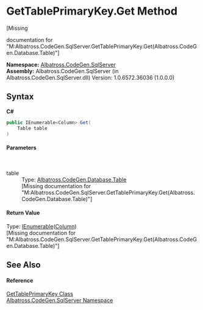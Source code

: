 # GetTablePrimaryKey.Get Method 
 

\[Missing <summary> documentation for "M:Albatross.CodeGen.SqlServer.GetTablePrimaryKey.Get(Albatross.CodeGen.Database.Table)"\]

**Namespace:**&nbsp;<a href="9727DDEC.md">Albatross.CodeGen.SqlServer</a><br />**Assembly:**&nbsp;Albatross.CodeGen.SqlServer (in Albatross.CodeGen.SqlServer.dll) Version: 1.0.6572.36036 (1.0.0.0)

## Syntax

**C#**<br />
``` C#
public IEnumerable<Column> Get(
	Table table
)
```


#### Parameters
&nbsp;<dl><dt>table</dt><dd>Type: <a href="F8EC018E.md">Albatross.CodeGen.Database.Table</a><br />\[Missing <param name="table"/> documentation for "M:Albatross.CodeGen.SqlServer.GetTablePrimaryKey.Get(Albatross.CodeGen.Database.Table)"\]</dd></dl>

#### Return Value
Type: <a href="http://msdn2.microsoft.com/en-us/library/9eekhta0" target="_blank">IEnumerable</a>(<a href="9459F463.md">Column</a>)<br />\[Missing <returns> documentation for "M:Albatross.CodeGen.SqlServer.GetTablePrimaryKey.Get(Albatross.CodeGen.Database.Table)"\]

## See Also


#### Reference
<a href="248AC583.md">GetTablePrimaryKey Class</a><br /><a href="9727DDEC.md">Albatross.CodeGen.SqlServer Namespace</a><br />